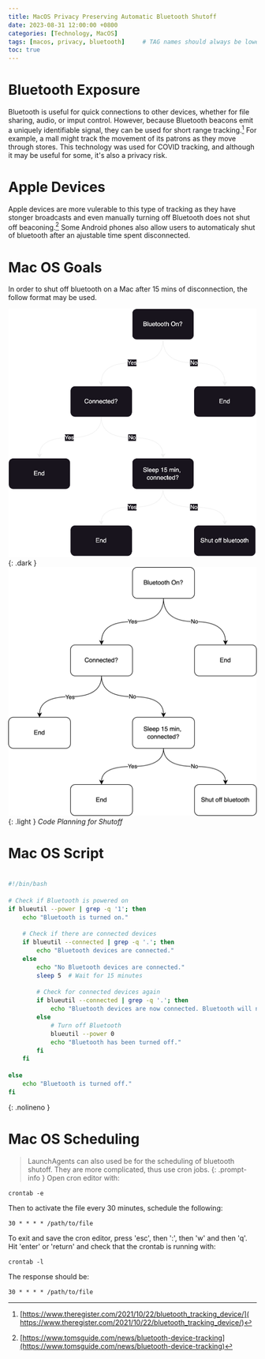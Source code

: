 ```yaml
---
title: MacOS Privacy Preserving Automatic Bluetooth Shutoff
date: 2023-08-31 12:00:00 +0800
categories: [Technology, MacOS]
tags: [macos, privacy, bluetooth]     # TAG names should always be lowercase
toc: true
---
```


# Bluetooth Exposure

Bluetooth is useful for quick connections to other devices, whether for file sharing, audio, or imput control. However, because Bluetooth beacons emit a uniquely identifiable signal, they can be used for short range tracking.[^Footnote-1] For example, a mall might track the movement of its patrons as they move through stores. This technology was used for COVID tracking, and although it may be useful for some, it's also a privacy risk. 

# Apple Devices

Apple devices are more vulerable to this type of tracking as they have stonger broadcasts and even manually turning off Bluetooth does not shut off beaconing.[^Footnote-2] Some Android phones also allow users to automaticaly shut of bluetooth after an ajustable time spent disconnected. 

# Mac OS Goals

In order to shut off bluetooth on a Mac after 15 mins of disconnection, the follow format may be used. 

![Dark View](https://raw.githubusercontent.com/ColoursofOSINT/ColoursofOSINT.github.io/master/assets/img/images/Bluetooth.png){: .dark }
![Light View](https://raw.githubusercontent.com/ColoursofOSINT/ColoursofOSINT.github.io/master/assets/img/images/Bluetooth.drawio.png){: .light }
_Code Planning for Shutoff_

# Mac OS Script
```bash

#!/bin/bash

# Check if Bluetooth is powered on
if blueutil --power | grep -q '1'; then
    echo "Bluetooth is turned on."

    # Check if there are connected devices
    if blueutil --connected | grep -q '.'; then
        echo "Bluetooth devices are connected."
    else
        echo "No Bluetooth devices are connected."
        sleep 5  # Wait for 15 minutes
        
        # Check for connected devices again
        if blueutil --connected | grep -q '.'; then
            echo "Bluetooth devices are now connected. Bluetooth will not be turned off."
        else
            # Turn off Bluetooth
            blueutil --power 0
            echo "Bluetooth has been turned off."
        fi
    fi

else
    echo "Bluetooth is turned off."
fi

```
{: .nolineno }

# Mac OS Scheduling 
> LaunchAgents can also used be for the scheduling of bluetooth shutoff. They are more complicated, thus use cron jobs.
{: .prompt-info }
Open cron editor with:
```
crontab -e
```
Then to activate the file every 30 minutes, schedule the following:

```
30 * * * * /path/to/file
```

To exit and save the cron editor, press 'esc', then ':', then 'w' and then 'q'. Hit 'enter' or 'return' and check that the crontab is running with:


```
crontab -l
```

The response should be: 

```
30 * * * * /path/to/file
```

[^Footnote-1]: [https://www.theregister.com/2021/10/22/bluetooth_tracking_device/]( https://www.theregister.com/2021/10/22/bluetooth_tracking_device/)
[^Footnote-2]: [https://www.tomsguide.com/news/bluetooth-device-tracking](https://www.tomsguide.com/news/bluetooth-device-tracking)
